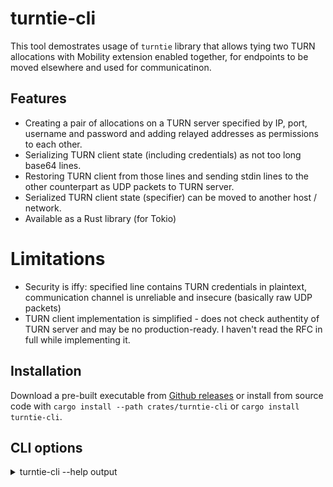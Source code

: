 # turntie-cli

This tool demostrates usage of `turntie` library that allows tying two TURN allocations with Mobility extension enabled together, for endpoints to be moved elsewhere and used for communicatinon.

## Features

* Creating a pair of allocations on a TURN server specified by IP, port, username and password and adding relayed addresses as permissions to each other.
* Serializing TURN client state (including credentials) as not too long base64 lines.
* Restoring TURN client from those lines and sending stdin lines to the other counterpart as UDP packets to TURN server.
* Serialized TURN client state (specifier) can be moved to another host / network.
* Available as a Rust library (for Tokio)

# Limitations

* Security is iffy: specified line contains TURN credentials in plaintext, communication channel is unreliable and insecure (basically raw UDP packets)
* TURN client implementation is simplified - does not check authentity of TURN server and may be no production-ready. I haven't read the RFC in full while implementing it.

## Installation

Download a pre-built executable from [Github releases](https://github.com/vi/turntie/releases) or install from source code with `cargo install --path crates/turntie-cli`  or `cargo install turntie-cli`.

## CLI options

<details><summary> turntie-cli --help output</summary>

```
TODO
```
</details>

